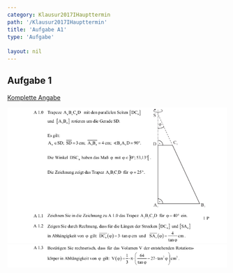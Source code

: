 ```yaml
---
category: Klausur2017IHaupttermin
path: '/Klausur2017IHaupttermin'
title: 'Aufgabe A1'
type: 'Aufgabe'

layout: nil
---
```


## Aufgabe 1
<p> <a href="https://www.isb.bayern.de/download/19891/2017_mi_ht.pdf"> Komplette Angabe </a> </p>
<img src="./Aufgabenstellungen/2017_mi_ht/2017_mi_ht_a1_1.png">
<img src="./Aufgabenstellungen/2017_mi_ht/2017_mi_ht_a1_2.png">
